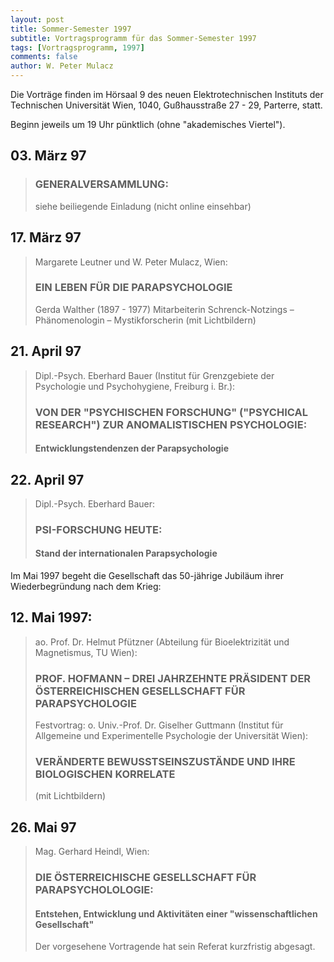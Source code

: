 ```yaml
---
layout: post
title: Sommer-Semester 1997
subtitle: Vortragsprogramm für das Sommer-Semester 1997
tags: [Vortragsprogramm, 1997]
comments: false
author: W. Peter Mulacz
---
```


Die Vorträge finden im Hörsaal 9 des neuen Elektrotechnischen Instituts der Technischen Universität Wien, 1040, Gußhausstraße 27 - 29, Parterre, statt.

Beginn jeweils um 19 Uhr pünktlich (ohne "akademisches Viertel").

## 03. März 97
> ### GENERALVERSAMMLUNG:
> siehe beiliegende Einladung (nicht online einsehbar)

## 17. März 97   	
> Margarete Leutner und W. Peter Mulacz, Wien:
> ### EIN LEBEN FÜR DIE PARAPSYCHOLOGIE
> Gerda Walther (1897 - 1977)
> Mitarbeiterin Schrenck-Notzings – Phänomenologin – Mystikforscherin
> (mit Lichtbildern)

## 21. April 97
> Dipl.-Psych. Eberhard Bauer  (Institut für Grenzgebiete der Psychologie und Psychohygiene, Freiburg i. Br.):
> ### VON DER "PSYCHISCHEN FORSCHUNG" ("PSYCHICAL RESEARCH") ZUR ANOMALISTISCHEN PSYCHOLOGIE:
> #### Entwicklungstendenzen der Parapsychologie

## 22. April 97
> Dipl.-Psych. Eberhard Bauer:
> ### PSI-FORSCHUNG HEUTE:
> #### Stand der internationalen Parapsychologie

Im Mai 1997 begeht die Gesellschaft das 50-jährige Jubiläum ihrer Wiederbegründung nach dem Krieg:

## 12. Mai 1997:
> ao. Prof. Dr. Helmut Pfützner (Abteilung für Bioelektrizität und Magnetismus, TU Wien):
> ### PROF. HOFMANN – DREI JAHRZEHNTE PRÄSIDENT DER ÖSTERREICHISCHEN GESELLSCHAFT FÜR PARAPSYCHOLOGIE
> Festvortrag:
> o. Univ.-Prof. Dr. Giselher Guttmann (Institut für Allgemeine und Experimentelle Psychologie der Universität Wien):
> ### VERÄNDERTE BEWUSSTSEINSZUSTÄNDE UND IHRE BIOLOGISCHEN KORRELATE
> (mit Lichtbildern)


## 26. Mai 97
> Mag. Gerhard Heindl, Wien: 
> ### DIE ÖSTERREICHISCHE GESELLSCHAFT FÜR PARAPSYCHOLOLOGIE:
> #### Entstehen, Entwicklung und Aktivitäten einer "wissenschaftlichen Gesellschaft"
> Der vorgesehene Vortragende hat sein Referat kurzfristig abgesagt.


